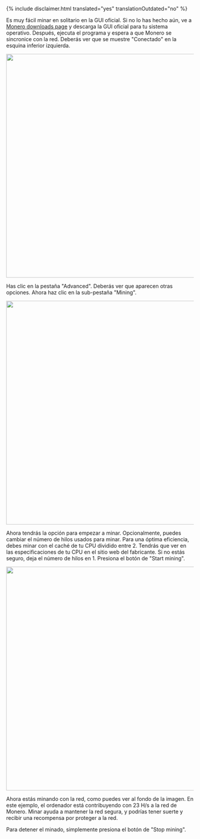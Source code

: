 {% include disclaimer.html translated="yes" translationOutdated="no" %}

Es muy fácil minar en solitario en la GUI oficial. Si no lo has hecho aún, ve a <a href="{{site.baseurl}}/downloads/">Monero downloads page</a> y descarga la GUI oficial para tu sistema operativo. Después, ejecuta el programa y espera a que Monero se sincronice con la red. Deberás ver que se muestre "Conectado" en la esquina inferior izquierda.

<img src="/img/resources/user-guides/en/solo_mine_GUI/01.PNG" style="width: 600px;"/>

Has clic en la pestaña "Advanced". Deberás ver que aparecen otras
opciones. Ahora haz clic en la sub-pestaña "Mining".

<img src="/img/resources/user-guides/en/solo_mine_GUI/02.PNG" style="width: 600px;"/>

Ahora tendrás la opción para empezar a minar. Opcionalmente, puedes cambiar
el número de hilos usados para minar. Para una óptima eficiencia, debes
minar con el caché de tu CPU dividido entre 2. Tendrás que ver en las
especificaciones de tu CPU en el sitio web del fabricante. Si no estás
seguro, deja el número de hilos en 1. Presiona el botón de "Start mining".

<img src="/img/resources/user-guides/en/solo_mine_GUI/03.PNG" style="width: 600px;"/>

Ahora estás minando con la red, como puedes ver al fondo de la imagen. En
este ejemplo, el ordenador está contribuyendo con 23 H/s a la red de
Monero. Minar ayuda a mantener la red segura, y podrías tener suerte y
recibir una recompensa por proteger a la red.

Para detener el minado, simplemente presiona el botón de "Stop mining".
